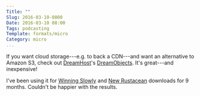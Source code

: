 ```yaml
---
Title: ""
Slug: 2016-03-10-0800
Date: 2016-03-10 08:00
Tags: podcasting
Template: formats/micro
Category: micro
...
```


If you want cloud storage---e.g. to back a CDN---and want an alternative to Amazon S3, check out [DreamHost]'s [DreamObjects]. It's great---and inexpensive!

I've been using it for [Winning Slowly] and [New Rustacean] downloads for 9 months. Couldn't be happier with the results.

[DreamHost]: https://www.dreamhost.com
[DreamObjects]: https://www.dreamhost.com/cloud/storage/
[Winning Slowly]: http://www.winningslowly.org
[New Rustacean]: http://www.newrustacean.com

